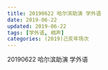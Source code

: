 ```yaml
---
title: 20190622 哈尔滨助演 学外语
date: 2019-06-22
updated: 2019-06-22
tags: [学外语, 相声]
categories: (2019)己亥年场次
---
```

20190622 哈尔滨助演 学外语

